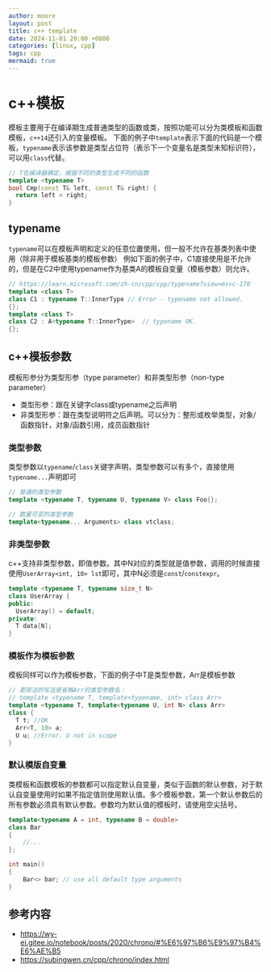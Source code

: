 ```yaml
---
author: moore
layout: post
title: c++ template
date: 2024-11-01 20:00 +0800
categories: [linux, cpp]
tags: cpp
mermaid: true
---
```


# c++模板
模板主要用于在编译期生成普通类型的函数或类，按照功能可以分为类模板和函数模板，`c++14`还引入的变量模板。
下面的例子中`template`表示下面的代码是一个模板，`typename`表示该参数是类型占位符（表示下一个变量名是类型未知标识符），可以用`class`代替。
```cpp
// T在编译器确定，根据不同的类型生成不同的函数
template <typename T>
bool Cmp(const T& left, const T& right) {
  return left < right;
}
```

## typename
`typename`可以在模板声明和定义的任意位置使用，但一般不允许在基类列表中使用（除非用于模板基类的模板参数）
例如下面的例子中，C1直接使用是不允许的，但是在C2中使用typename作为基类A的模板自变量（模板参数）则允许。
```cpp
// https://learn.microsoft.com/zh-cn/cpp/cpp/typename?view=msvc-170
template <class T>
class C1 : typename T::InnerType // Error - typename not allowed.
{};
template <class T>
class C2 : A<typename T::InnerType>  // typename OK.
{};
```

## c++模板参数
模板形参分为类型形参（type parameter）和非类型形参（non-type parameter）
- 类型形参：跟在关键字class或typename之后声明
- 非类型形参：跟在类型说明符之后声明。可以分为：整形或枚举类型，对象/函数指针，对象/函数引用，成员函数指针

### 类型参数
类型参数以`typename`/`class`关键字声明，类型参数可以有多个，直接使用`typename...`声明即可
```cpp
// 普通的类型参数
template <typename T, typename U, typename V> class Foo{};

// 数量可变的类型参数
template<typename... Arguments> class vtclass;
```

### 非类型参数
c++支持非类型参数，即值参数。其中N对应的类型就是值参数，调用的时候直接使用`UserArray<int, 10> lst`即可，其中N必须是`const`/`constexpr`。
```cpp
template <typename T, typename size_t N>
class UserArray {
public:
  UserArray() = default;
private:
  T data[N];
}
```

### 模板作为模板参数
模板同样可以作为模板参数，下面的例子中T是类型参数，Arr是模板参数
```cpp
// 更简洁的写法是省略Arr的类型参数名：
// template <typename T, template<typename, int> class Arr>
template <typename T, template<typename U, int N> class Arr>
class {
  T t; //OK
  Arr<T, 10> a;
  U u; //Error. U not in scope
}

```

### 默认模版自变量

类模板和函数模板的参数都可以指定默认自变量，类似于函数的默认参数，对于默认自变量使用时如果不指定值则使用默认值。多个模板参数，第一个默认参数后的所有参数必须具有默认参数。参数均为默认值的模板时，请使用空尖括号。
```cpp
template<typename A = int, typename B = double>
class Bar
{
    //...
};

int main()
{
    Bar<> bar; // use all default type arguments
}
```

## 参考内容
- https://wy-ei.gitee.io/notebook/posts/2020/chrono/#%E6%97%B6%E9%97%B4%E6%AE%B5
- https://subingwen.cn/cpp/chrono/index.html











